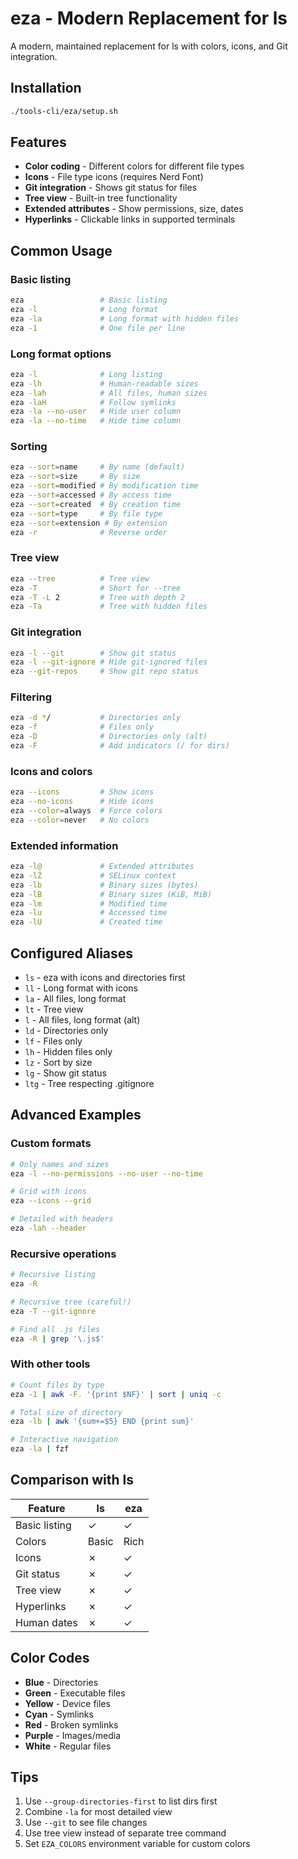 # eza - Modern Replacement for ls

A modern, maintained replacement for ls with colors, icons, and Git integration.

## Installation

```bash
./tools-cli/eza/setup.sh
```

## Features

- **Color coding** - Different colors for different file types
- **Icons** - File type icons (requires Nerd Font)
- **Git integration** - Shows git status for files
- **Tree view** - Built-in tree functionality
- **Extended attributes** - Show permissions, size, dates
- **Hyperlinks** - Clickable links in supported terminals

## Common Usage

### Basic listing
```bash
eza                 # Basic listing
eza -l              # Long format
eza -la             # Long format with hidden files
eza -1              # One file per line
```

### Long format options
```bash
eza -l              # Long listing
eza -lh             # Human-readable sizes
eza -lah            # All files, human sizes
eza -laH            # Follow symlinks
eza -la --no-user   # Hide user column
eza -la --no-time   # Hide time column
```

### Sorting
```bash
eza --sort=name     # By name (default)
eza --sort=size     # By size
eza --sort=modified # By modification time
eza --sort=accessed # By access time
eza --sort=created  # By creation time
eza --sort=type     # By file type
eza --sort=extension # By extension
eza -r              # Reverse order
```

### Tree view
```bash
eza --tree          # Tree view
eza -T              # Short for --tree
eza -T -L 2         # Tree with depth 2
eza -Ta             # Tree with hidden files
```

### Git integration
```bash
eza -l --git        # Show git status
eza -l --git-ignore # Hide git-ignored files
eza --git-repos     # Show git repo status
```

### Filtering
```bash
eza -d */           # Directories only
eza -f              # Files only
eza -D              # Directories only (alt)
eza -F              # Add indicators (/ for dirs)
```

### Icons and colors
```bash
eza --icons         # Show icons
eza --no-icons      # Hide icons
eza --color=always  # Force colors
eza --color=never   # No colors
```

### Extended information
```bash
eza -l@             # Extended attributes
eza -lZ             # SELinux context
eza -lb             # Binary sizes (bytes)
eza -lB             # Binary sizes (KiB, MiB)
eza -lm             # Modified time
eza -lu             # Accessed time
eza -lU             # Created time
```

## Configured Aliases

- `ls` - eza with icons and directories first
- `ll` - Long format with icons
- `la` - All files, long format
- `lt` - Tree view
- `l` - All files, long format (alt)
- `ld` - Directories only
- `lf` - Files only
- `lh` - Hidden files only
- `lz` - Sort by size
- `lg` - Show git status
- `ltg` - Tree respecting .gitignore

## Advanced Examples

### Custom formats
```bash
# Only names and sizes
eza -l --no-permissions --no-user --no-time

# Grid with icons
eza --icons --grid

# Detailed with headers
eza -lah --header
```

### Recursive operations
```bash
# Recursive listing
eza -R

# Recursive tree (careful!)
eza -T --git-ignore

# Find all .js files
eza -R | grep '\.js$'
```

### With other tools
```bash
# Count files by type
eza -1 | awk -F. '{print $NF}' | sort | uniq -c

# Total size of directory
eza -lb | awk '{sum+=$5} END {print sum}'

# Interactive navigation
eza -la | fzf
```

## Comparison with ls

| Feature | ls | eza |
|---------|----|----|
| Basic listing | ✓ | ✓ |
| Colors | Basic | Rich |
| Icons | ✗ | ✓ |
| Git status | ✗ | ✓ |
| Tree view | ✗ | ✓ |
| Hyperlinks | ✗ | ✓ |
| Human dates | ✗ | ✓ |

## Color Codes

- **Blue** - Directories
- **Green** - Executable files
- **Yellow** - Device files
- **Cyan** - Symlinks
- **Red** - Broken symlinks
- **Purple** - Images/media
- **White** - Regular files

## Tips

1. Use `--group-directories-first` to list dirs first
2. Combine `-la` for most detailed view
3. Use `--git` to see file changes
4. Use tree view instead of separate tree command
5. Set `EZA_COLORS` environment variable for custom colors